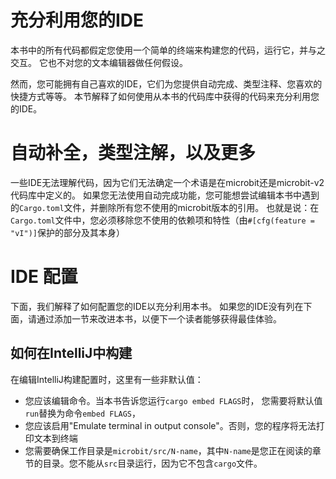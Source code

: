 # 充分利用您的IDE

本书中的所有代码都假定您使用一个简单的终端来构建您的代码，运行它，并与之交互。
它也不对您的文本编辑器做任何假设。

然而，您可能拥有自己喜欢的IDE，它们为您提供自动完成、类型注释、您喜欢的快捷方式等等。
本节解释了如何使用从本书的代码库中获得的代码来充分利用您的IDE。

# 自动补全，类型注解，以及更多

一些IDE无法理解代码，因为它们无法确定一个术语是在microbit还是microbit-v2代码库中定义的。
如果您无法使用自动完成功能，您可能想尝试编辑本书中遇到的`Cargo.toml`文件，并删除所有您不使用的microbit版本的引用。
也就是说：在`Cargo.toml`文件中，您必须移除您不使用的依赖项和特性（由`#[cfg(feature = "vI")]`保护的部分及其本身）

# IDE 配置

下面，我们解释了如何配置您的IDE以充分利用本书。
如果您的IDE没有列在下面，请通过添加一节来改进本书，以便下一个读者能够获得最佳体验。

## 如何在IntelliJ中构建

在编辑IntelliJ构建配置时，这里有一些非默认值：

* 您应该编辑命令。当本书告诉您运行`cargo embed FLAGS`时，
您需要将默认值`run`替换为命令`embed FLAGS`，
* 您应该启用"Emulate terminal in output console"。否则，您的程序将无法打印文本到终端
* 您需要确保工作目录是`microbit/src/N-name`，其中`N-name`是您正在阅读的章节的目录。您不能从`src`目录运行，因为它不包含`cargo`文件。